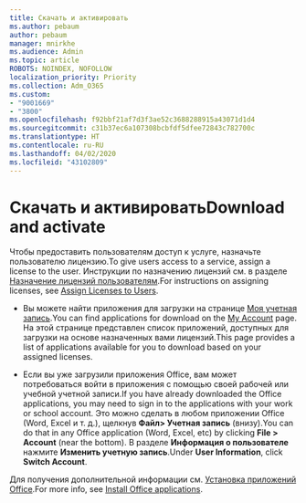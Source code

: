 ```yaml
---
title: Скачать и активировать
ms.author: pebaum
author: pebaum
manager: mnirkhe
ms.audience: Admin
ms.topic: article
ROBOTS: NOINDEX, NOFOLLOW
localization_priority: Priority
ms.collection: Adm_O365
ms.custom:
- "9001669"
- "3800"
ms.openlocfilehash: f92bbf21af7d3f3ae52c3688288915a43071d1d4
ms.sourcegitcommit: c31b37ec6a107308bcbfdf5dfee72843c782700c
ms.translationtype: HT
ms.contentlocale: ru-RU
ms.lasthandoff: 04/02/2020
ms.locfileid: "43102809"
---
```

# <a name="download-and-activate"></a><span data-ttu-id="6a6e5-102">Скачать и активировать</span><span class="sxs-lookup"><span data-stu-id="6a6e5-102">Download and activate</span></span>

<span data-ttu-id="6a6e5-103">Чтобы предоставить пользователям доступ к услуге, назначьте пользователю лицензию.</span><span class="sxs-lookup"><span data-stu-id="6a6e5-103">To give users access to a service, assign a license to the user.</span></span> <span data-ttu-id="6a6e5-104">Инструкции по назначению лицензий см. в разделе [Назначение лицензий пользователям](https://docs.microsoft.com/microsoft-365/admin/manage/assign-licenses-to-users).</span><span class="sxs-lookup"><span data-stu-id="6a6e5-104">For instructions on assigning licenses, see [Assign Licenses to Users](https://docs.microsoft.com/microsoft-365/admin/manage/assign-licenses-to-users).</span></span>

- <span data-ttu-id="6a6e5-105">Вы можете найти приложения для загрузки на странице [Моя учетная запись](https://portal.office.com/account/#installs).</span><span class="sxs-lookup"><span data-stu-id="6a6e5-105">You can find applications for download on the [My Account](https://portal.office.com/account/#installs) page.</span></span> <span data-ttu-id="6a6e5-106">На этой странице представлен список приложений, доступных для загрузки на основе назначенных вами лицензий.</span><span class="sxs-lookup"><span data-stu-id="6a6e5-106">This page provides a list of applications available for you to download based on your assigned licenses.</span></span> 

- <span data-ttu-id="6a6e5-107">Если вы уже загрузили приложения Office, вам может потребоваться войти в приложения с помощью своей рабочей или учебной учетной записи.</span><span class="sxs-lookup"><span data-stu-id="6a6e5-107">If you have already downloaded the Office applications, you may need to sign in to the applications with your work or school account.</span></span> <span data-ttu-id="6a6e5-108">Это можно сделать в любом приложении Office (Word, Excel и т. д.), щелкнув **Файл> Учетная запись** (внизу).</span><span class="sxs-lookup"><span data-stu-id="6a6e5-108">You can do that in any Office application (Word, Excel, etc) by clicking **File > Account** (near the bottom).</span></span> <span data-ttu-id="6a6e5-109">В разделе **Информация о пользователе** нажмите **Изменить учетную запись**.</span><span class="sxs-lookup"><span data-stu-id="6a6e5-109">Under **User Information**, click **Switch Account**.</span></span>

<span data-ttu-id="6a6e5-110">Для получения дополнительной информации см. [Установка приложений Office](https://docs.microsoft.com/microsoft-365/admin/setup/install-applications).</span><span class="sxs-lookup"><span data-stu-id="6a6e5-110">For more info, see [Install Office applications](https://docs.microsoft.com/microsoft-365/admin/setup/install-applications).</span></span>
